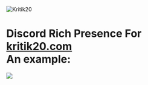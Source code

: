 ![Kritik20](https://cdn.discordapp.com/attachments/750057180979396638/805426341679202345/kritik20.png)
# Discord Rich Presence For [kritik20.com](https://kritik20.com) <br /> An example:

![](https://cdn.discordapp.com/attachments/745432305249550338/805437037121503262/unknown.png)
